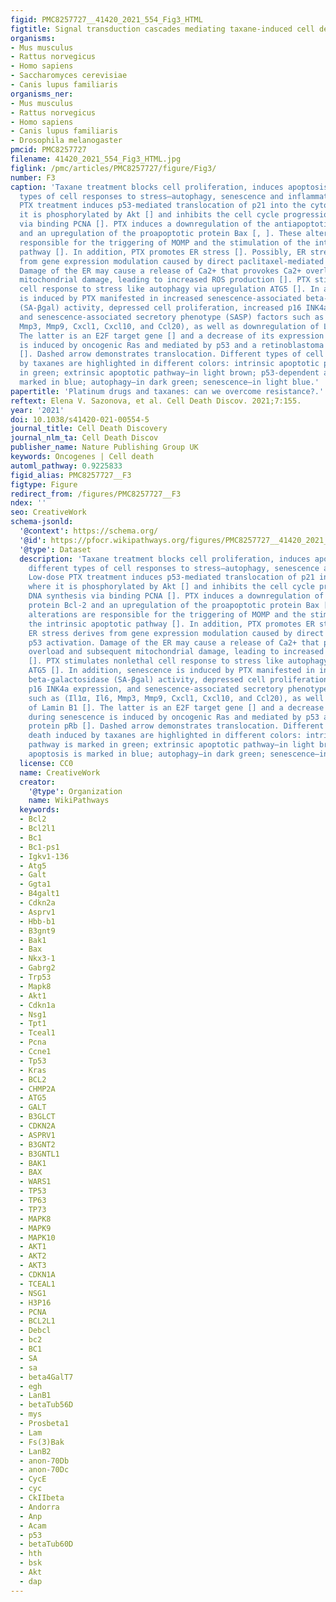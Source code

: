 ```yaml
---
figid: PMC8257727__41420_2021_554_Fig3_HTML
figtitle: Signal transduction cascades mediating taxane-induced cell death
organisms:
- Mus musculus
- Rattus norvegicus
- Homo sapiens
- Saccharomyces cerevisiae
- Canis lupus familiaris
organisms_ner:
- Mus musculus
- Rattus norvegicus
- Homo sapiens
- Canis lupus familiaris
- Drosophila melanogaster
pmcid: PMC8257727
filename: 41420_2021_554_Fig3_HTML.jpg
figlink: /pmc/articles/PMC8257727/figure/Fig3/
number: F3
caption: 'Taxane treatment blocks cell proliferation, induces apoptosis and different
  types of cell responses to stress—autophagy, senescence and inflammation. Low-dose
  PTX treatment induces p53-mediated translocation of p21 into the cytoplasm where
  it is phosphorylated by Akt [] and inhibits the cell cycle progression and DNA synthesis
  via binding PCNA []. PTX induces a downregulation of the antiapoptotic protein Bcl-2
  and an upregulation of the proapoptotic protein Bax [, ]. These alterations are
  responsible for the triggering of MOMP and the stimulation of the intrinsic apoptotic
  pathway []. In addition, PTX promotes ER stress []. Possibly, ER stress derives
  from gene expression modulation caused by direct paclitaxel-mediated p53 activation.
  Damage of the ER may cause a release of Ca2+ that provokes Ca2+ overload and subsequent
  mitochondrial damage, leading to increased ROS production []. PTX stimulates nonlethal
  cell response to stress like autophagy via upregulation ATG5 []. In addition, senescence
  is induced by PTX manifested in increased senescence-associated beta-galactosidase
  (SA-βgal) activity, depressed cell proliferation, increased p16 INK4a expression,
  and senescence-associated secretory phenotype (SASP) factors such as (Il1α, Il6,
  Mmp3, Mmp9, Cxcl1, Cxcl10, and Ccl20), as well as downregulation of Lamin B1 [].
  The latter is an E2F target gene [] and a decrease of its expression during senescence
  is induced by oncogenic Ras and mediated by p53 and a retinoblastoma protein pRb
  []. Dashed arrow demonstrates translocation. Different types of cell death induced
  by taxanes are highlighted in different colors: intrinsic apoptotic pathway is marked
  in green; extrinsic apoptotic pathway—in light brown; p53-dependent apoptosis is
  marked in blue; autophagy—in dark green; senescence—in light blue.'
papertitle: 'Platinum drugs and taxanes: can we overcome resistance?.'
reftext: Elena V. Sazonova, et al. Cell Death Discov. 2021;7:155.
year: '2021'
doi: 10.1038/s41420-021-00554-5
journal_title: Cell Death Discovery
journal_nlm_ta: Cell Death Discov
publisher_name: Nature Publishing Group UK
keywords: Oncogenes | Cell death
automl_pathway: 0.9225833
figid_alias: PMC8257727__F3
figtype: Figure
redirect_from: /figures/PMC8257727__F3
ndex: ''
seo: CreativeWork
schema-jsonld:
  '@context': https://schema.org/
  '@id': https://pfocr.wikipathways.org/figures/PMC8257727__41420_2021_554_Fig3_HTML.html
  '@type': Dataset
  description: 'Taxane treatment blocks cell proliferation, induces apoptosis and
    different types of cell responses to stress—autophagy, senescence and inflammation.
    Low-dose PTX treatment induces p53-mediated translocation of p21 into the cytoplasm
    where it is phosphorylated by Akt [] and inhibits the cell cycle progression and
    DNA synthesis via binding PCNA []. PTX induces a downregulation of the antiapoptotic
    protein Bcl-2 and an upregulation of the proapoptotic protein Bax [, ]. These
    alterations are responsible for the triggering of MOMP and the stimulation of
    the intrinsic apoptotic pathway []. In addition, PTX promotes ER stress []. Possibly,
    ER stress derives from gene expression modulation caused by direct paclitaxel-mediated
    p53 activation. Damage of the ER may cause a release of Ca2+ that provokes Ca2+
    overload and subsequent mitochondrial damage, leading to increased ROS production
    []. PTX stimulates nonlethal cell response to stress like autophagy via upregulation
    ATG5 []. In addition, senescence is induced by PTX manifested in increased senescence-associated
    beta-galactosidase (SA-βgal) activity, depressed cell proliferation, increased
    p16 INK4a expression, and senescence-associated secretory phenotype (SASP) factors
    such as (Il1α, Il6, Mmp3, Mmp9, Cxcl1, Cxcl10, and Ccl20), as well as downregulation
    of Lamin B1 []. The latter is an E2F target gene [] and a decrease of its expression
    during senescence is induced by oncogenic Ras and mediated by p53 and a retinoblastoma
    protein pRb []. Dashed arrow demonstrates translocation. Different types of cell
    death induced by taxanes are highlighted in different colors: intrinsic apoptotic
    pathway is marked in green; extrinsic apoptotic pathway—in light brown; p53-dependent
    apoptosis is marked in blue; autophagy—in dark green; senescence—in light blue.'
  license: CC0
  name: CreativeWork
  creator:
    '@type': Organization
    name: WikiPathways
  keywords:
  - Bcl2
  - Bcl2l1
  - Bc1
  - Bc1-ps1
  - Igkv1-136
  - Atg5
  - Galt
  - Ggta1
  - B4galt1
  - Cdkn2a
  - Asprv1
  - Hbb-b1
  - B3gnt9
  - Bak1
  - Bax
  - Nkx3-1
  - Gabrg2
  - Trp53
  - Mapk8
  - Akt1
  - Cdkn1a
  - Nsg1
  - Tpt1
  - Tceal1
  - Pcna
  - Ccne1
  - Tp53
  - Kras
  - BCL2
  - CHMP2A
  - ATG5
  - GALT
  - B3GLCT
  - CDKN2A
  - ASPRV1
  - B3GNT2
  - B3GNTL1
  - BAK1
  - BAX
  - WARS1
  - TP53
  - TP63
  - TP73
  - MAPK8
  - MAPK9
  - MAPK10
  - AKT1
  - AKT2
  - AKT3
  - CDKN1A
  - TCEAL1
  - NSG1
  - H3P16
  - PCNA
  - BCL2L1
  - Debcl
  - bc2
  - BC1
  - SA
  - sa
  - beta4GalT7
  - egh
  - LanB1
  - betaTub56D
  - mys
  - Prosbeta1
  - Lam
  - Fs(3)Bak
  - LanB2
  - anon-70Db
  - anon-70Dc
  - CycE
  - cyc
  - CkIIbeta
  - Andorra
  - Anp
  - Acam
  - p53
  - betaTub60D
  - hth
  - bsk
  - Akt
  - dap
---
```

